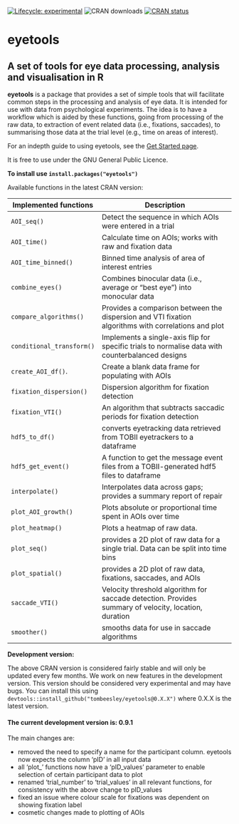 
<!-- 
&#10;README.md is generated from README.Rmd. Please edit README.Rmd 
&#10;If you use index.Rmd or README.Rmd it's your responsibility to knit the document to create the corresponding .md. pkgdown does not do this for you because it only touches files in the doc/ directory.
&#10;-->
<!-- badges: start -->

[![Lifecycle:
experimental](https://img.shields.io/badge/lifecycle-experimental-orange.svg)](https://lifecycle.r-lib.org/articles/stages.html#experimental)
![CRAN
downloads](https://cranlogs.r-pkg.org/badges/grand-total/eyetools)
[![CRAN
status](https://www.r-pkg.org/badges/version/eyetools)](https://CRAN.R-project.org/package=eyetools)
<!-- badges: end -->

# **eyetools**

## A set of tools for eye data processing, analysis and visualisation in R

**eyetools** is a package that provides a set of simple tools that will
facilitate common steps in the processing and analysis of eye data. It
is intended for use with data from psychological experiments. The idea
is to have a workflow which is aided by these functions, going from
processing of the raw data, to extraction of event related data (i.e.,
fixations, saccades), to summarising those data at the trial level
(e.g., time on areas of interest).

For an indepth guide to using eyetools, see the [Get Started
page](https://tombeesley.github.io/eyetools/articles/eyetools.html).

It is free to use under the GNU General Public Licence.

**To install use `install.packages("eyetools")`**

Available functions in the latest CRAN version:

| Implemented functions | Description |
|----|----|
| `AOI_seq()` | Detect the sequence in which AOIs were entered in a trial |
| `AOI_time()` | Calculate time on AOIs; works with raw and fixation data |
| `AOI_time_binned()` | Binned time analysis of area of interest entries |
| `combine_eyes()` | Combines binocular data (i.e., average or “best eye”) into monocular data |
| `compare_algorithms()` | Provides a comparison between the dispersion and VTI fixation algorithms with correlations and plot |
| `conditional_transform()` | Implements a single-axis flip for specific trials to normalise data with counterbalanced designs |
| `create_AOI_df()`. | Create a blank data frame for populating with AOIs |
| `fixation_dispersion()` | Dispersion algorithm for fixation detection |
| `fixation_VTI()` | An algorithm that subtracts saccadic periods for fixation detection |
| `hdf5_to_df()` | converts eyetracking data retrieved from TOBII eyetrackers to a dataframe |
| `hdf5_get_event()` | A function to get the message event files from a TOBII-generated hdf5 files to dataframe |
| `interpolate()` | Interpolates data across gaps; provides a summary report of repair |
| `plot_AOI_growth()` | Plots absolute or proportional time spent in AOIs over time |
| `plot_heatmap()` | Plots a heatmap of raw data. |
| `plot_seq()` | provides a 2D plot of raw data for a single trial. Data can be split into time bins |
| `plot_spatial()` | provides a 2D plot of raw data, fixations, saccades, and AOIs |
| `saccade_VTI()` | Velocity threshold algorithm for saccade detection. Provides summary of velocity, location, duration |
| `smoother()` | smooths data for use in saccade algorithms |

**Development version:**

The above CRAN version is considered fairly stable and will only be
updated every few months. We work on new features in the development
version. This version should be considered very experimental and may
have bugs. You can install this using
`devtools::install_github("tombeesley/eyetools@0.X.X")` where 0.X.X is
the latest version.

#### The current development version is: 0.9.1

The main changes are:

- removed the need to specify a name for the participant column.
  eyetools now expects the column ‘pID’ in all input data
- all ‘plot\_’ functions now have a ‘pID_values’ parameter to enable
  selection of certain participant data to plot
- renamed ‘trial_number’ to ‘trial_values’ in all relevant functions,
  for consistency with the above change to pID_values
- fixed an issue where colour scale for fixations was dependent on
  showing fixation label
- cosmetic changes made to plotting of AOIs
